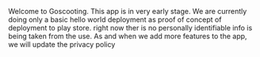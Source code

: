 Welcome to Goscooting.
This app is in very early stage. We are currently doing only a basic hello world deployment as proof of concept of deployment to play store.
right now ther is no personally identifiable info is being taken from the use.
As and when we add more features to the app, we will update the privacy policy
